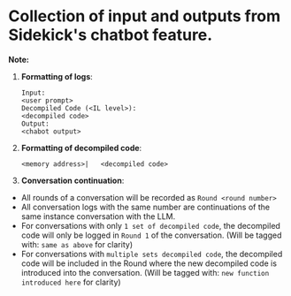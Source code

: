 # Collection of input and outputs from Sidekick's chatbot feature.

**Note:**  

1. **Formatting of logs**:  
    ```
    Input:
    <user prompt>
    Decompiled Code (<IL level>):
    <decompiled code>
    Output:
    <chabot output>
    ```
2. **Formatting of decompiled code**:
    ```
    <memory address>|   <decompiled code>
    ```  
3. **Conversation continuation**:  
- All rounds of a conversation will be recorded as `Round <round number>`
- All conversation logs with the same number are continuations of the same instance conversation with the LLM. 
- For conversations with only `1 set of decompiled code`, the decompiled code will only be logged in `Round 1` of the conversation. (Will be tagged with: `same as above` for clarity)
- For conversations with `multiple sets decompiled code`, the decompiled code will be included in the Round where the new decompiled code is introduced into the conversation. (Will be tagged with: `new function introduced here` for clarity)
